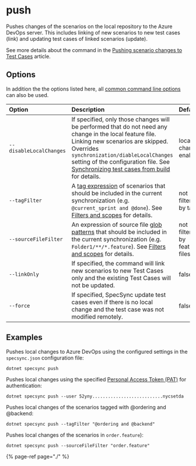 # push

Pushes changes of the scenarios on the local repository to the Azure DevOps server. This includes linking of new scenarios to new test cases \(link\) and updating test cases of linked scenarios \(update\).

See more details about the command in the [Pushing scenario changes to Test Cases](../../features/push-features/pushing-scenario-changes-to-test-cases.md) article.

## Options

In addition the the options listed here, all [common command line options](./#common-command-line-options) can also be used.

| Option | Description | Default |
| :--- | :--- | :--- |
| `--disableLocalChanges` | If specified, only those changes will be performed that do not need any change in the local feature file. Linking new scenarios are skipped. Overrides `synchronization/diableLocalChanges` setting of the configuration file. See [Synchronizing test cases from build](../../important-concepts/synchronizing-test-cases-from-build.md) for details. | local changes enabled |
| `--tagFilter` | A [tag expression](http://speclink.me/tagexpressions) of scenarios that should be included in the current synchronization \(e.g. `@current_sprint and @done`\). See [Filters and scopes](../../important-concepts/filters-and-scopes.md) for details. | not filtered by tags |
| `--sourceFileFilter` | An expression of source file [glob patterns](https://en.wikipedia.org/wiki/Glob_%28programming%29) that should be included in the current synchronization (e.g. `Folder1/**/*.feature`). See [Filters and scopes](../../important-concepts/filters-and-scopes.md) for details. | not filtered by feature files |
| `--linkOnly` | If specified, the command will link new scenarios to new Test Cases only and the existing Test Cases will not be updated. | false |
| `--force` | If specified, SpecSync update test cases even if there is no local change and the test case was not modified remotely. | false |

## Examples

Pushes local changes to Azure DevOps using the configured settings in the `specsync.json` configuration file:

```text
dotnet specsync push
```

Pushes local changes using the specified [Personal Access Token \(PAT\)](../../features/general-features/server-authentication-options.md#vsts-personal-access-tokens) for authentication:

```text
dotnet specsync push --user 52yny...........................nycsetda
```

Pushes local changes of the scenarios tagged with @ordering and @backend:

```text
dotnet specsync push --tagFilter "@ordering and @backend"
```

Pushes local changes of the scenarios in `order.feature`):

```text
dotnet specsync push --sourceFileFilter "order.feature"
```

{% page-ref page="./" %}

